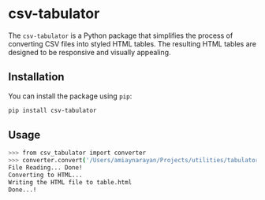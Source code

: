 # csv-tabulator

The `csv-tabulator` is a Python package that simplifies the process of converting CSV files into styled HTML tables. The resulting HTML tables are designed to be responsive and visually appealing.

## Installation

You can install the package using `pip`:

```bash
pip install csv-tabulator
```

## Usage
```bash
>>> from csv_tabulator import converter
>>> converter.convert('/Users/amiaynarayan/Projects/utilities/tabulator/tests/csv_file', 'table.html')
File Reading... Done!
Converting to HTML...
Writing the HTML file to table.html
Done...!
```
